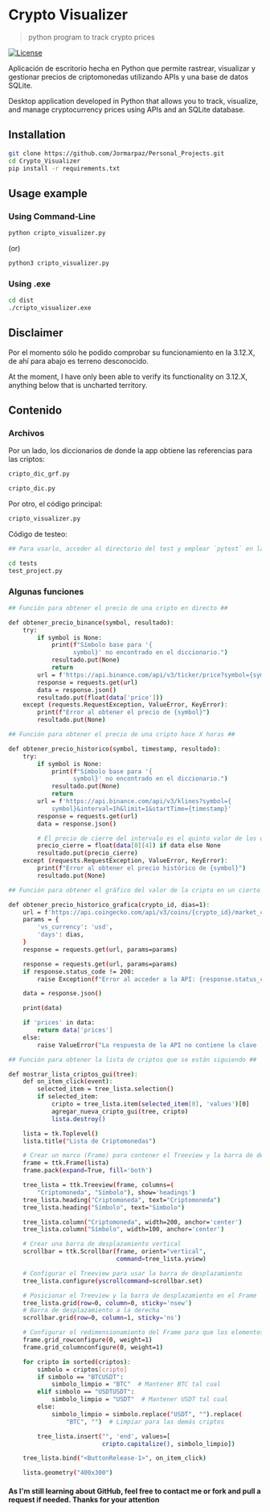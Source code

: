 # Crypto Visualizer

>python program to track crypto prices

[![License](https://img.shields.io/badge/license-MIT-lightgreen?logo=balance-scale)](https://opensource.org/licenses/MIT)

Aplicación de escritorio hecha en Python que permite rastrear, visualizar y gestionar precios de criptomonedas utilizando APIs y una base de datos SQLite.

Desktop application developed in Python that allows you to track, visualize, and manage cryptocurrency prices using APIs and an SQLite database.

## Installation

```bash
git clone https://github.com/Jormarpaz/Personal_Projects.git
cd Crypto_Visualizer
pip install -r requirements.txt
```

## Usage example

### Using Command-Line

```bash
python cripto_visualizer.py
```

(or)

```bash
python3 cripto_visualizer.py
```

### Using .exe

```bash
cd dist
./cripto_visualizer.exe
```

## Disclaimer

Por el momento sólo he podido comprobar su funcionamiento en la 3.12.X, de ahí para abajo es terreno desconocido.

At the moment, I have only been able to verify its functionality on 3.12.X, anything below that is uncharted territory.

## Contenido

### Archivos

Por un lado, los diccionarios de donde la app obtiene las referencias para las criptos:

```bash
cripto_dic_grf.py

cripto_dic.py
```

Por otro, el código principal:

```bash
cripto_visualizer.py
```

Código de testeo:

```bash
## Para usarlo, acceder al directorio del test y emplear `pytest` en la consola ##

cd tests
test_project.py
```

### Algunas funciones

```bash
## Función para obtener el precio de una cripto en directo ##

def obtener_precio_binance(symbol, resultado):
    try:
        if symbol is None:
            print(f"Símbolo base para '{
                  symbol}' no encontrado en el diccionario.")
            resultado.put(None)
            return 
        url = f'https://api.binance.com/api/v3/ticker/price?symbol={symbol}'
        response = requests.get(url)
        data = response.json()
        resultado.put(float(data['price']))
    except (requests.RequestException, ValueError, KeyError):
        print(f"Error al obtener el precio de {symbol}")
        resultado.put(None)
```

```bash
## Función para obtener el precio de una cripto hace X horas ##

def obtener_precio_historico(symbol, timestamp, resultado):
    try:
        if symbol is None:
            print(f"Símbolo base para '{
                  symbol}' no encontrado en el diccionario.")
            resultado.put(None)
            return 
        url = f'https://api.binance.com/api/v3/klines?symbol={
            symbol}&interval=1h&limit=1&startTime={timestamp}'
        response = requests.get(url)
        data = response.json()

        # El precio de cierre del intervalo es el quinto valor de los datos de la vela
        precio_cierre = float(data[0][4]) if data else None
        resultado.put(precio_cierre)
    except (requests.RequestException, ValueError, KeyError):
        print(f"Error al obtener el precio histórico de {symbol}")
        resultado.put(None)
```

```bash
## Función para obtener el gráfico del valor de la cripto en un cierto tiempo ##

def obtener_precio_historico_grafica(crypto_id, dias=1):
    url = f'https://api.coingecko.com/api/v3/coins/{crypto_id}/market_chart'
    params = {
        'vs_currency': 'usd',
        'days': dias,
    }
    response = requests.get(url, params=params)

    response = requests.get(url, params=params)
    if response.status_code != 200:
        raise Exception(f"Error al acceder a la API: {response.status_code} - {response.text}")

    data = response.json()

    print(data)

    if 'prices' in data:
        return data['prices']
    else:
        raise ValueError("La respuesta de la API no contiene la clave 'prices'")
```

```bash
## Función para obtener la lista de criptos que se están siguiendo ##

def mostrar_lista_criptos_gui(tree):
    def on_item_click(event):
        selected_item = tree_lista.selection()
        if selected_item:
            cripto = tree_lista.item(selected_item[0], 'values')[0]
            agregar_nueva_cripto_gui(tree, cripto)
            lista.destroy()

    lista = tk.Toplevel()
    lista.title("Lista de Criptomonedas")

    # Crear un marco (Frame) para contener el Treeview y la barra de desplazamiento
    frame = ttk.Frame(lista)
    frame.pack(expand=True, fill='both')

    tree_lista = ttk.Treeview(frame, columns=(
        "Criptomoneda", "Símbolo"), show='headings')
    tree_lista.heading("Criptomoneda", text="Criptomoneda")
    tree_lista.heading("Símbolo", text="Símbolo")

    tree_lista.column("Criptomoneda", width=200, anchor='center')
    tree_lista.column("Símbolo", width=100, anchor='center')

    # Crear una barra de desplazamiento vertical
    scrollbar = ttk.Scrollbar(frame, orient="vertical",
                              command=tree_lista.yview)

    # Configurar el Treeview para usar la barra de desplazamiento
    tree_lista.configure(yscrollcommand=scrollbar.set)

    # Posicionar el Treeview y la barra de desplazamiento en el Frame
    tree_lista.grid(row=0, column=0, sticky='nsew')
    # Barra de desplazamiento a la derecha
    scrollbar.grid(row=0, column=1, sticky='ns')

    # Configurar el redimensionamiento del Frame para que los elementos internos se ajusten
    frame.grid_rowconfigure(0, weight=1)
    frame.grid_columnconfigure(0, weight=1)

    for cripto in sorted(criptos):
        simbolo = criptos[cripto]
        if simbolo == "BTCUSDT":
            simbolo_limpio = "BTC"  # Mantener BTC tal cual
        elif simbolo == "USDTUSDT":
            simbolo_limpio = "USDT"  # Mantener USDT tal cual
        else:
            simbolo_limpio = simbolo.replace("USDT", "").replace(
                "BTC", "")  # Limpiar para las demás criptos

        tree_lista.insert("", 'end', values=[
                          cripto.capitalize(), simbolo_limpio])

    tree_lista.bind("<ButtonRelease-1>", on_item_click)

    lista.geometry("400x300")
```

#### As I'm still learning about GitHub, feel free to contact me or fork and pull a request if needed. Thanks for your attention
